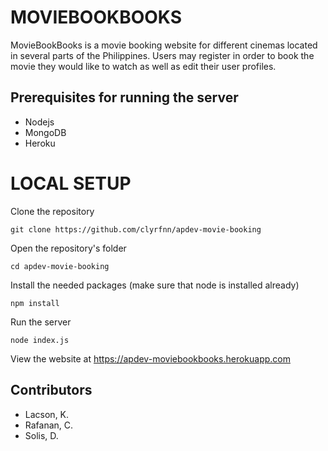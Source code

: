 # **MOVIEBOOKBOOKS**
MovieBookBooks is a movie booking website for different cinemas located in several parts of the Philippines. Users may register in order to book the movie they would like to watch as well as edit their user profiles.

## Prerequisites for running the server
- Nodejs
- MongoDB
- Heroku
# LOCAL SETUP
Clone the repository
```
git clone https://github.com/clyrfnn/apdev-movie-booking
```
Open the repository's folder
```
cd apdev-movie-booking
```
Install the needed packages (make sure that node is installed already)
```
npm install
```
Run the server
```
node index.js
```
View the website at https://apdev-moviebookbooks.herokuapp.com

## Contributors
- Lacson, K.
- Rafanan, C.
- Solis, D.
